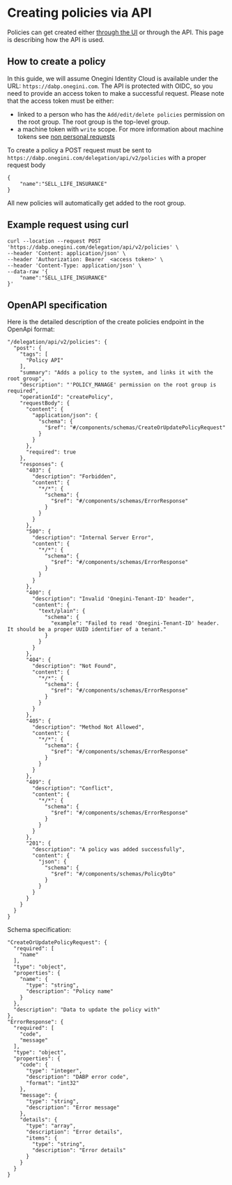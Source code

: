 # Creating policies via API
Policies can get created either [through the UI](../functional/manage-policy-via-ui.md) or through the API.
This page is describing how the API is used.

## How to create a policy
In this guide, we will assume Onegini Identity Cloud is available under the URL: `https://dabp.onegini.com`.
The API is protected with OIDC, so you need to provide an access token to make a successful request.
Please note that the access token must be either:
- linked to a person who has the `Add/edit/delete policies` permission on the root group. The root group is the top-level group.
- a machine token with `write` scope. For more information about machine tokens see [non personal requests](non-personal-requests.md)

To create a policy a POST request must be sent to `https://dabp.onegini.com/delegation/api/v2/policies` with a proper request body
```
{
    "name":"SELL_LIFE_INSURANCE"
}
```

All new policies will automatically get added to the root group. 

## Example request using curl

```
curl --location --request POST 'https://dabp.onegini.com/delegation/api/v2/policies' \
--header 'Content: application/json' \
--header 'Authorization: Bearer  <access token>' \
--header 'Content-Type: application/json' \
--data-raw '{
    "name":"SELL_LIFE_INSURANCE"
}'
```


## OpenAPI specification
Here is the detailed description of the create policies endpoint in the OpenApi format:
``` 
"/delegation/api/v2/policies": {
  "post": {
    "tags": [
      "Policy API"
    ],
    "summary": "Adds a policy to the system, and links it with the root group",
    "description": "'POLICY_MANAGE' permission on the root group is required",
    "operationId": "createPolicy",
    "requestBody": {
      "content": {
        "application/json": {
          "schema": {
            "$ref": "#/components/schemas/CreateOrUpdatePolicyRequest"
          }
        }
      },
      "required": true
    },
    "responses": {
      "403": {
        "description": "Forbidden",
        "content": {
          "*/*": {
            "schema": {
              "$ref": "#/components/schemas/ErrorResponse"
            }
          }
        }
      },
      "500": {
        "description": "Internal Server Error",
        "content": {
          "*/*": {
            "schema": {
              "$ref": "#/components/schemas/ErrorResponse"
            }
          }
        }
      },
      "400": {
        "description": "Invalid 'Onegini-Tenant-ID' header",
        "content": {
          "text/plain": {
            "schema": {
              "example": "Failed to read 'Onegini-Tenant-ID' header. It should be a proper UUID identifier of a tenant."
            }
          }
        }
      },
      "404": {
        "description": "Not Found",
        "content": {
          "*/*": {
            "schema": {
              "$ref": "#/components/schemas/ErrorResponse"
            }
          }
        }
      },
      "405": {
        "description": "Method Not Allowed",
        "content": {
          "*/*": {
            "schema": {
              "$ref": "#/components/schemas/ErrorResponse"
            }
          }
        }
      },
      "409": {
        "description": "Conflict",
        "content": {
          "*/*": {
            "schema": {
              "$ref": "#/components/schemas/ErrorResponse"
            }
          }
        }
      },
      "201": {
        "description": "A policy was added successfully",
        "content": {
          "json": {
            "schema": {
              "$ref": "#/components/schemas/PolicyDto"
            }
          }
        }
      }
    }
  }
}
```
Schema specification:
```
"CreateOrUpdatePolicyRequest": {
  "required": [
    "name"
  ],
  "type": "object",
  "properties": {
    "name": {
      "type": "string",
      "description": "Policy name"
    }
  },
  "description": "Data to update the policy with"
},
"ErrorResponse": {
  "required": [
    "code",
    "message"
  ],
  "type": "object",
  "properties": {
    "code": {
      "type": "integer",
      "description": "DABP error code",
      "format": "int32"
    },
    "message": {
      "type": "string",
      "description": "Error message"
    },
    "details": {
      "type": "array",
      "description": "Error details",
      "items": {
        "type": "string",
        "description": "Error details"
      }
    }
  }
}
```

